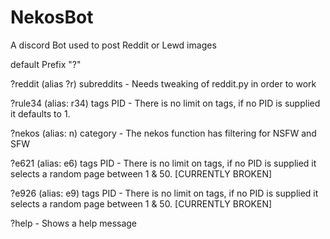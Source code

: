 # NekosBot
 A discord Bot used to post Reddit or Lewd images

default Prefix "?"

?reddit (alias ?r) subreddits - Needs tweaking of reddit.py in order to work

?rule34 (alias: r34) tags PID - There is no limit on tags, if no PID is supplied it defaults to 1.

?nekos (alias: n) category - The nekos function has filtering for NSFW and SFW

?e621 (alias: e6) tags PID - There is no limit on tags, if no PID is supplied it selects a random page between 1 & 50. [CURRENTLY BROKEN]

?e926 (alias: e9) tags PID - There is no limit on tags, if no PID is supplied it selects a random page between 1 & 50. [CURRENTLY BROKEN]

?help - Shows a help message
